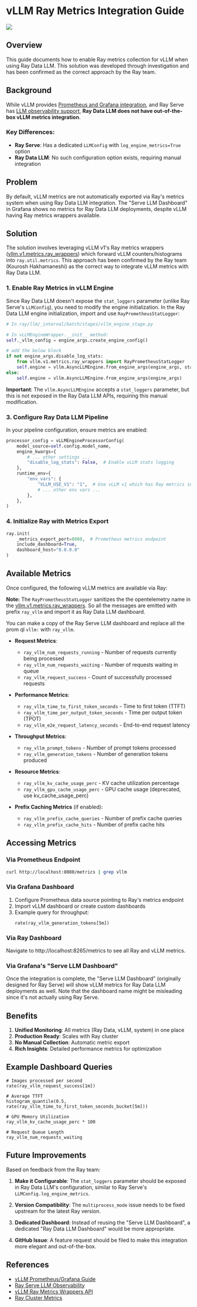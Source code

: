 # vLLM Ray Metrics Integration Guide

![](images/vllm_metrics.png)

## Overview
This guide documents how to enable Ray metrics collection for vLLM when using Ray Data LLM. This solution was developed through investigation and has been confirmed as the correct approach by the Ray team.

## Background
While vLLM provides [Prometheus and Grafana integration](https://docs.vllm.ai/en/v0.7.2/getting_started/examples/prometheus_grafana.html), and Ray Serve has [LLM observability support](https://docs.ray.io/en/master/serve/llm/user-guides/observability.html), **Ray Data LLM does not have out-of-the-box vLLM metrics integration**.

### Key Differences:
- **Ray Serve**: Has a dedicated `LLMConfig` with `log_engine_metrics=True` option
- **Ray Data LLM**: No such configuration option exists, requiring manual integration

## Problem
By default, vLLM metrics are not automatically exported via Ray's metrics system when using Ray Data LLM integration. The "Serve LLM Dashboard" in Grafana shows no metrics for Ray Data LLM deployments, despite vLLM having Ray metrics wrappers available.

## Solution

The solution involves leveraging vLLM v1's Ray metrics wrappers ([vllm.v1.metrics.ray_wrappers](https://docs.vllm.ai/en/latest/api/vllm/v1/metrics/ray_wrappers.html)) which forward vLLM counters/histograms into `ray.util.metrics`. This approach has been confirmed by the Ray team (Kourosh Hakhamaneshi) as the correct way to integrate vLLM metrics with Ray Data LLM.

### 1. Enable Ray Metrics in vLLM Engine
Since Ray Data LLM doesn't expose the `stat_loggers` parameter (unlike Ray Serve's `LLMConfig`), you need to modify the engine initialization. In the Ray Data LLM engine initialization, import and use `RayPrometheusStatLogger`:

```python
# In ray/llm/_internal/batch/stages/vllm_engine_stage.py

# In vLLMEngineWrapper.__init__ method:
self._vllm_config = engine_args.create_engine_config()

# add the below block
if not engine_args.disable_log_stats:
    from vllm.v1.metrics.ray_wrappers import RayPrometheusStatLogger
    self.engine = vllm.AsyncLLMEngine.from_engine_args(engine_args, stat_loggers=[RayPrometheusStatLogger])
else:
    self.engine = vllm.AsyncLLMEngine.from_engine_args(engine_args)
```

**Important**: The `vllm.AsyncLLMEngine` accepts a `stat_loggers` parameter, but this is not exposed in the Ray Data LLM APIs, requiring this manual modification.

### 3. Configure Ray Data LLM Pipeline
In your pipeline configuration, ensure metrics are enabled:

```python
processor_config = vLLMEngineProcessorConfig(
    model_source=self.config.model_name,
    engine_kwargs={
        # ... other settings ...
        "disable_log_stats": False,  # Enable vLLM stats logging
    },
    runtime_env={
        "env_vars": {
            "VLLM_USE_V1": "1",  # Use vLLM v1 which has Ray metrics support
            # ... other env vars ...
        },
    },
)
```

### 4. Initialize Ray with Metrics Export
```python
ray.init(
    _metrics_export_port=8080,  # Prometheus metrics endpoint
    include_dashboard=True,
    dashboard_host="0.0.0.0"
)
```

## Available Metrics

Once configured, the following vLLM metrics are available via Ray:

**Note:** The `RayPrometheusStatLogger` sanitizes the the opentelemetry name in the [vllm.v1.metrics.ray_wrappers](https://docs.vllm.ai/en/latest/api/vllm/v1/metrics/ray_wrappers.html).
So all the messages are emitted with prefix `ray_vllm` and import it as Ray Data LLM dashboard.

You can make a copy of the Ray Serve LLM dashboard and replace all the prom ql `vllm:` with `ray_vllm`.

- **Request Metrics**:
  - `ray_vllm_num_requests_running` - Number of requests currently being processed
  - `ray_vllm_num_requests_waiting` - Number of requests waiting in queue
  - `ray_vllm_request_success` - Count of successfully processed requests
  
- **Performance Metrics**:
  - `ray_vllm_time_to_first_token_seconds` - Time to first token (TTFT)
  - `ray_vllm_time_per_output_token_seconds` - Time per output token (TPOT)
  - `ray_vllm_e2e_request_latency_seconds` - End-to-end request latency
  
- **Throughput Metrics**:
  - `ray_vllm_prompt_tokens` - Number of prompt tokens processed
  - `ray_vllm_generation_tokens` - Number of generation tokens produced
  
- **Resource Metrics**:
  - `ray_vllm_kv_cache_usage_perc` - KV cache utilization percentage
  - `ray_vllm_gpu_cache_usage_perc` - GPU cache usage (deprecated, use kv_cache_usage_perc)
  
- **Prefix Caching Metrics** (if enabled):
  - `ray_vllm_prefix_cache_queries` - Number of prefix cache queries
  - `ray_vllm_prefix_cache_hits` - Number of prefix cache hits

## Accessing Metrics

### Via Prometheus Endpoint
```bash
curl http://localhost:8080/metrics | grep vllm
```

### Via Grafana Dashboard
1. Configure Prometheus data source pointing to Ray's metrics endpoint
2. Import vLLM dashboard or create custom dashboards
3. Example query for throughput:
   ```promql
   rate(ray_vllm_generation_tokens[5m])
   ```

### Via Ray Dashboard
Navigate to http://localhost:8265/metrics to see all Ray and vLLM metrics.

### Via Grafana's "Serve LLM Dashboard"
Once the integration is complete, the "Serve LLM Dashboard" (originally designed for Ray Serve) will show vLLM metrics for Ray Data LLM deployments as well. Note that the dashboard name might be misleading since it's not actually using Ray Serve.

## Benefits

1. **Unified Monitoring**: All metrics (Ray Data, vLLM, system) in one place
2. **Production Ready**: Scales with Ray cluster
3. **No Manual Collection**: Automatic metric export
4. **Rich Insights**: Detailed performance metrics for optimization

## Example Dashboard Queries

```promql
# Images processed per second
rate(ray_vllm_request_success[1m])

# Average TTFT
histogram_quantile(0.5, rate(ray_vllm_time_to_first_token_seconds_bucket[5m]))

# GPU Memory Utilization
ray_vllm_kv_cache_usage_perc * 100

# Request Queue Length
ray_vllm_num_requests_waiting
```

## Future Improvements

Based on feedback from the Ray team:

1. **Make it Configurable**: The `stat_loggers` parameter should be exposed in Ray Data LLM's configuration, similar to Ray Serve's `LLMConfig.log_engine_metrics`.

2. **Version Compatibility**: The `multiprocess_mode` issue needs to be fixed upstream for the latest Ray version.

3. **Dedicated Dashboard**: Instead of reusing the "Serve LLM Dashboard", a dedicated "Ray Data LLM Dashboard" would be more appropriate.

4. **GitHub Issue**: A feature request should be filed to make this integration more elegant and out-of-the-box.

## References

- [vLLM Prometheus/Grafana Guide](https://docs.vllm.ai/en/v0.7.2/getting_started/examples/prometheus_grafana.html)
- [Ray Serve LLM Observability](https://docs.ray.io/en/master/serve/llm/user-guides/observability.html)
- [vLLM Ray Metrics Wrappers API](https://docs.vllm.ai/en/latest/api/vllm/v1/metrics/ray_wrappers.html)
- [Ray Cluster Metrics](https://docs.ray.io/en/master/cluster/metrics.html)
